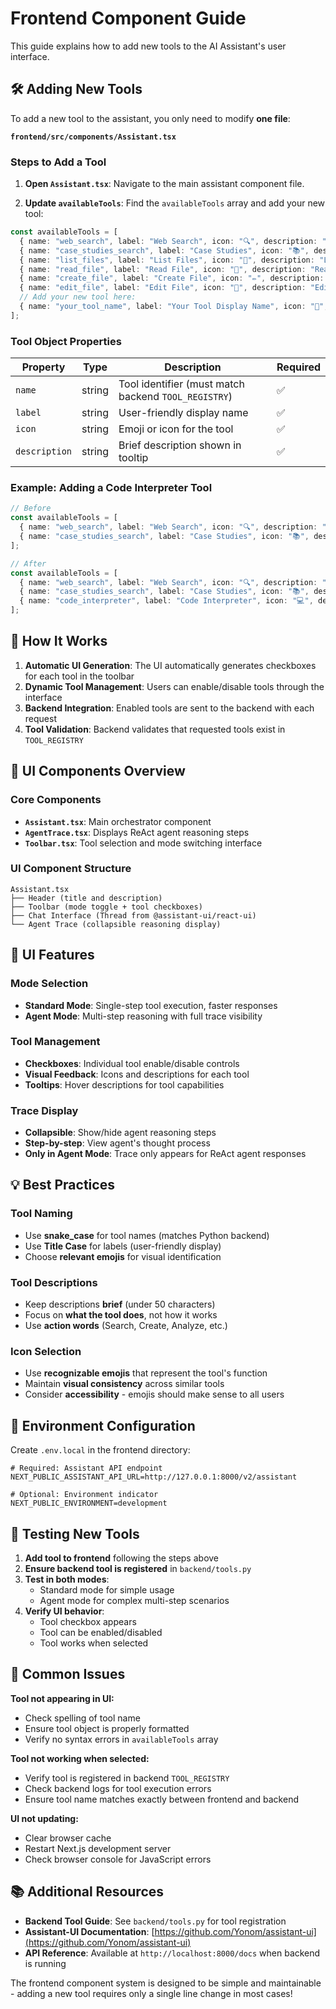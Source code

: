 # Frontend Component Guide

This guide explains how to add new tools to the AI Assistant's user interface.

## 🛠️ Adding New Tools

To add a new tool to the assistant, you only need to modify **one file**:

**`frontend/src/components/Assistant.tsx`**

### Steps to Add a Tool

1. **Open `Assistant.tsx`**: Navigate to the main assistant component file.

2. **Update `availableTools`**: Find the `availableTools` array and add your new tool:

```typescript
const availableTools = [
  { name: "web_search", label: "Web Search", icon: "🔍", description: "Search the web for real-time information" },
  { name: "case_studies_search", label: "Case Studies", icon: "📚", description: "Access relevant case studies and examples" },
  { name: "list_files", label: "List Files", icon: "📁", description: "List files in directories" },
  { name: "read_file", label: "Read File", icon: "📄", description: "Read and display file contents" },
  { name: "create_file", label: "Create File", icon: "✏️", description: "Create new files with content" },
  { name: "edit_file", label: "Edit File", icon: "📝", description: "Edit existing file contents" },
  // Add your new tool here:
  { name: "your_tool_name", label: "Your Tool Display Name", icon: "🔧", description: "What your tool does" },
];
```

### Tool Object Properties

| Property | Type | Description | Required |
|----------|------|-------------|----------|
| `name` | string | Tool identifier (must match backend `TOOL_REGISTRY`) | ✅ |
| `label` | string | User-friendly display name | ✅ |
| `icon` | string | Emoji or icon for the tool | ✅ |
| `description` | string | Brief description shown in tooltip | ✅ |

### Example: Adding a Code Interpreter Tool

```typescript
// Before
const availableTools = [
  { name: "web_search", label: "Web Search", icon: "🔍", description: "Search the web for real-time information" },
  { name: "case_studies_search", label: "Case Studies", icon: "📚", description: "Access relevant case studies and examples" },
];

// After
const availableTools = [
  { name: "web_search", label: "Web Search", icon: "🔍", description: "Search the web for real-time information" },
  { name: "case_studies_search", label: "Case Studies", icon: "📚", description: "Access relevant case studies and examples" },
  { name: "code_interpreter", label: "Code Interpreter", icon: "💻", description: "Execute and analyze code snippets" },
];
```

## 🎯 How It Works

1. **Automatic UI Generation**: The UI automatically generates checkboxes for each tool in the toolbar
2. **Dynamic Tool Management**: Users can enable/disable tools through the interface
3. **Backend Integration**: Enabled tools are sent to the backend with each request
4. **Tool Validation**: Backend validates that requested tools exist in `TOOL_REGISTRY`

## 🔧 UI Components Overview

### Core Components

- **`Assistant.tsx`**: Main orchestrator component
- **`AgentTrace.tsx`**: Displays ReAct agent reasoning steps
- **`Toolbar.tsx`**: Tool selection and mode switching interface

### UI Component Structure

```
Assistant.tsx
├── Header (title and description)
├── Toolbar (mode toggle + tool checkboxes)
├── Chat Interface (Thread from @assistant-ui/react-ui)
└── Agent Trace (collapsible reasoning display)
```

## 🎨 UI Features

### Mode Selection
- **Standard Mode**: Single-step tool execution, faster responses
- **Agent Mode**: Multi-step reasoning with full trace visibility

### Tool Management
- **Checkboxes**: Individual tool enable/disable controls
- **Visual Feedback**: Icons and descriptions for each tool
- **Tooltips**: Hover descriptions for tool capabilities

### Trace Display
- **Collapsible**: Show/hide agent reasoning steps
- **Step-by-step**: View agent's thought process
- **Only in Agent Mode**: Trace only appears for ReAct agent responses

## 💡 Best Practices

### Tool Naming
- Use **snake_case** for tool names (matches Python backend)
- Use **Title Case** for labels (user-friendly display)
- Choose **relevant emojis** for visual identification

### Tool Descriptions
- Keep descriptions **brief** (under 50 characters)
- Focus on **what the tool does**, not how it works
- Use **action words** (Search, Create, Analyze, etc.)

### Icon Selection
- Use **recognizable emojis** that represent the tool's function
- Maintain **visual consistency** across similar tools
- Consider **accessibility** - emojis should make sense to all users

## 🔄 Environment Configuration

Create `.env.local` in the frontend directory:

```env
# Required: Assistant API endpoint
NEXT_PUBLIC_ASSISTANT_API_URL=http://127.0.0.1:8000/v2/assistant

# Optional: Environment indicator
NEXT_PUBLIC_ENVIRONMENT=development
```

## 🧪 Testing New Tools

1. **Add tool to frontend** following the steps above
2. **Ensure backend tool is registered** in `backend/tools.py`
3. **Test in both modes**:
   - Standard mode for simple usage
   - Agent mode for complex multi-step scenarios
4. **Verify UI behavior**:
   - Tool checkbox appears
   - Tool can be enabled/disabled
   - Tool works when selected

## 🚨 Common Issues

**Tool not appearing in UI:**
- Check spelling of tool name
- Ensure tool object is properly formatted
- Verify no syntax errors in `availableTools` array

**Tool not working when selected:**
- Verify tool is registered in backend `TOOL_REGISTRY`
- Check backend logs for tool execution errors
- Ensure tool name matches exactly between frontend and backend

**UI not updating:**
- Clear browser cache
- Restart Next.js development server
- Check browser console for JavaScript errors

## 📚 Additional Resources

- **Backend Tool Guide**: See `backend/tools.py` for tool registration
- **Assistant-UI Documentation**: [https://github.com/Yonom/assistant-ui](https://github.com/Yonom/assistant-ui)
- **API Reference**: Available at `http://localhost:8000/docs` when backend is running

The frontend component system is designed to be simple and maintainable - adding a new tool requires only a single line change in most cases! 
